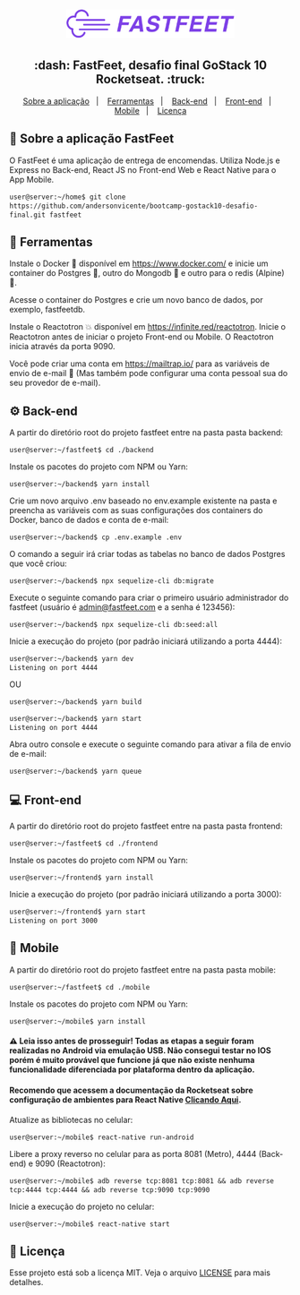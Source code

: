 <h1 align="center">
  <img alt="Fastfeet" title="Fastfeet" src=".github/logo.png" width="300px" />
</h1>

<h2 align="center">
  :dash:&nbsp;FastFeet, desafio final GoStack 10 Rocketseat.&nbsp;:truck:
</h2>

<p align="center">
  <a href="#articulated_lorry-sobre-a-aplicação-fastfeet">Sobre a aplicação</a>&nbsp;&nbsp;&nbsp;|&nbsp;&nbsp;&nbsp;
  <a href="#wrench-ferramentas">Ferramentas</a>&nbsp;&nbsp;&nbsp;|&nbsp;&nbsp;&nbsp;
  <a href="#gear-back-end">Back-end</a>&nbsp;&nbsp;&nbsp;|&nbsp;&nbsp;&nbsp;
  <a href="#computer-front-end">Front-end</a>&nbsp;&nbsp;&nbsp;|&nbsp;&nbsp;&nbsp;
  <a href="#iphone-mobile">Mobile</a>&nbsp;&nbsp;&nbsp;|&nbsp;&nbsp;&nbsp;
  <a href="#memo-licença">Licença</a>
</p>

## :articulated_lorry: Sobre a aplicação FastFeet

O FastFeet é uma aplicação de entrega de encomendas. Utiliza Node.js e Express no Back-end, React JS no Front-end Web e React Native para o App Mobile.

```console
user@server:~/home$ git clone https://github.com/andersonvicente/bootcamp-gostack10-desafio-final.git fastfeet
```

## :wrench: Ferramentas

Instale o Docker :whale2: disponível em <a href="https://www.docker.com/">https://www.docker.com/</a> e inicie um container do Postgres :elephant:, outro do Mongodb :leaves: e outro para o redis (Alpine) :rotating_light:.

Acesse o container do Postgres e crie um novo banco de dados, por exemplo, fastfeetdb.

Instale o Reactotron :collision: disponível em <a href="https://infinite.red/reactotron">https://infinite.red/reactotron</a>. Inicie o Reactotron antes de iniciar o projeto Front-end ou Mobile. O Reactotron inicia através da porta 9090.

Você pode criar uma conta em <a href="https://mailtrap.io/">https://mailtrap.io/</a> para as variáveis de envio de e-mail :email: (Mas também pode configurar uma conta pessoal sua do seu provedor de e-mail).

## :gear: Back-end

A partir do diretório root do projeto fastfeet entre na pasta pasta backend:
```console
user@server:~/fastfeet$ cd ./backend
```

Instale os pacotes do projeto com NPM ou Yarn:
```console
user@server:~/backend$ yarn install
```

Crie um novo arquivo .env baseado no env.example existente na pasta e preencha as variáveis com as suas configurações dos containers do Docker, banco de dados e conta de e-mail:
```console
user@server:~/backend$ cp .env.example .env
```

O comando a seguir irá criar todas as tabelas no banco de dados Postgres que você criou:
```console
user@server:~/backend$ npx sequelize-cli db:migrate
```

Execute o seguinte comando para criar o primeiro usuário administrador do fastfeet (usuário é admin@fastfeet.com e a senha é 123456):
```console
user@server:~/backend$ npx sequelize-cli db:seed:all
```

Inicie a execução do projeto (por padrão iniciará utilizando a porta 4444):
```console
user@server:~/backend$ yarn dev
Listening on port 4444
```
OU
```console
user@server:~/backend$ yarn build
```
```console
user@server:~/backend$ yarn start
Listening on port 4444
```

Abra outro console e execute o seguinte comando para ativar a fila de envio de e-mail:
```console
user@server:~/backend$ yarn queue
```

## :computer: Front-end

A partir do diretório root do projeto fastfeet entre na pasta pasta frontend:
```console
user@server:~/fastfeet$ cd ./frontend
```

Instale os pacotes do projeto com NPM ou Yarn:
```console
user@server:~/frontend$ yarn install
```

Inicie a execução do projeto (por padrão iniciará utilizando a porta 3000):
```console
user@server:~/frontend$ yarn start
Listening on port 3000
```

## :iphone: Mobile

A partir do diretório root do projeto fastfeet entre na pasta pasta mobile:
```console
user@server:~/fastfeet$ cd ./mobile
```

Instale os pacotes do projeto com NPM ou Yarn:
```console
user@server:~/mobile$ yarn install
```

#### :warning: Leia isso antes de prosseguir! Todas as etapas a seguir foram realizadas no Android via emulação USB. Não consegui testar no IOS porém é muito provável que funcione já que não existe nenhuma funcionalidade diferenciada por plataforma dentro da aplicação. 
#### Recomendo que acessem a documentação da Rocketseat sobre configuração de ambientes para React Native <a href="https://react-native.rocketseat.dev/">Clicando Aqui</a>.

Atualize as bibliotecas no celular:
```console
user@server:~/mobile$ react-native run-android
```

Libere a proxy reverso no celular para as porta 8081 (Metro), 4444 (Back-end) e 9090 (Reactotron):
```console
user@server:~/mobile$ adb reverse tcp:8081 tcp:8081 && adb reverse tcp:4444 tcp:4444 && adb reverse tcp:9090 tcp:9090
```

Inicie a execução do projeto no celular:
```console
user@server:~/mobile$ react-native start
```

## :memo: Licença

Esse projeto está sob a licença MIT. Veja o arquivo [LICENSE](LICENSE.md) para mais detalhes.
